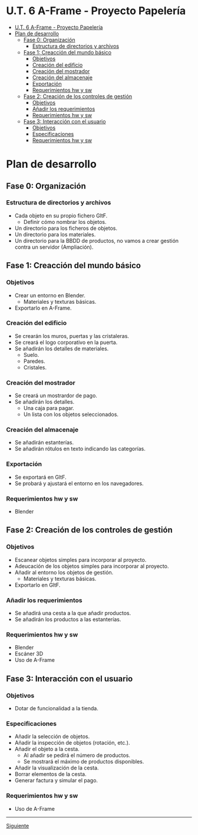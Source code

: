 ﻿# U.T. 6 A-Frame - Proyecto Papelería
- [U.T. 6 A-Frame - Proyecto Papelería](#ut-6-a-frame---proyecto-papelería)
- [Plan de desarrollo](#plan-de-desarrollo)
  - [Fase 0: Organización](#fase-0-organización)
    - [Estructura de directorios y archivos](#estructura-de-directorios-y-archivos)
  - [Fase 1: Creacción del mundo básico](#fase-1-creacción-del-mundo-básico)
    - [Objetivos](#objetivos)
    - [Creación del edificio](#creación-del-edificio)
    - [Creación del mostrador](#creación-del-mostrador)
    - [Creación del almacenaje](#creación-del-almacenaje)
    - [Exportación](#exportación)
    - [Requerimientos hw y sw](#requerimientos-hw-y-sw)
  - [Fase 2: Creación de los controles de gestión](#fase-2-creación-de-los-controles-de-gestión)
    - [Objetivos](#objetivos-1)
    - [Añadir los requerimientos](#añadir-los-requerimientos)
    - [Requerimientos hw y sw](#requerimientos-hw-y-sw-1)
  - [Fase 3: Interacción con el usuario](#fase-3-interacción-con-el-usuario)
    - [Objetivos](#objetivos-2)
    - [Especificaciones](#especificaciones)
    - [Requerimientos hw y sw](#requerimientos-hw-y-sw-2)

# Plan de desarrollo
## Fase 0: Organización
### Estructura de directorios y archivos
- Cada objeto en su propio fichero GltF.
  - Definir cómo nombrar los objetos.
- Un directorio para los ficheros de objetos.
- Un directorio para los materiales.
- Un directorio para la BBDD de productos, no vamos a crear gestión contra un servidor (Ampliación).

## Fase 1: Creacción del mundo básico
### Objetivos
- Crear un entorno en Blender.
  - Materiales y texturas básicas.
- Exportarlo en A-Frame.

### Creación del edificio
- Se crearán los muros, puertas y las cristaleras.
- Se creará el logo corporativo en la puerta.
- Se añadirán los detalles de materiales.
  - Suelo.
  - Paredes.
  - Cristales.

### Creación del mostrador
- Se creará un mostrardor de pago.
- Se añadirán los detalles.
  - Una caja para pagar.
  - Un lista con los objetos seleccionados.

### Creación del almacenaje
- Se añadirán estanterías.
- Se añadirán rótulos en texto indicando las categorías.

### Exportación
- Se exportará en GltF.
- Se probará y ajustará el entorno en los navegadores.

### Requerimientos hw y sw
- Blender

## Fase 2: Creación de los controles de gestión
### Objetivos
- Escanear objetos simples para incorporar al proyecto.
- Adeucación de los objetos simples para incorporar al proyecto.
- Añadir al entorno los objetos de gestión.
  - Materiales y texturas básicas.
- Exportarlo en GltF.

### Añadir los requerimientos
- Se añadirá una cesta a la que añadir productos.
- Se añadirán los productos a las estanterías.

### Requerimientos hw y sw
- Blender
- Escáner 3D
- Uso de A-Frame

## Fase 3: Interacción con el usuario
### Objetivos
- Dotar de funcionalidad a la tienda.

### Especificaciones
- Añadir la selección de objetos.
- Añadir la inspección de objetos (rotación, etc.).
- Añadir el objeto a la cesta.
  - Al añadir se pedirá el número de productos.
  - Se mostrará el máximo de productos disponibles.
- Añadir la visualización de la cesta.
- Borrar elementos de la cesta.
- Generar factura y simular el pago.

### Requerimientos hw y sw
- Uso de A-Frame



---
[Siguiente](ut_6_02.md)
